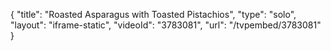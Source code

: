 {
    "title": "Roasted Asparagus with Toasted Pistachios",
    "type": "solo",
    "layout": "iframe-static",
    "videoId": "3783081",
    "url": "\/tvpembed\/3783081"
}